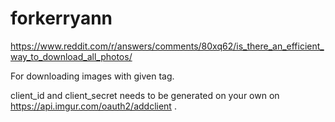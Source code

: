 # forkerryann
https://www.reddit.com/r/answers/comments/80xq62/is_there_an_efficient_way_to_download_all_photos/

For downloading images with given tag.

client_id and client_secret needs to be generated on your own on https://api.imgur.com/oauth2/addclient .
